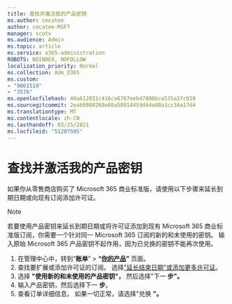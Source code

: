 ```yaml
---
title: 查找并激活我的产品密钥
ms.author: cmcatee
author: cmcatee-MSFT
manager: scotv
ms.audience: Admin
ms.topic: article
ms.service: o365-administration
ROBOTS: NOINDEX, NOFOLLOW
localization_priority: Normal
ms.collection: Adm_O365
ms.custom:
- "9001519"
- "3576"
ms.openlocfilehash: 49a612831c416ca6767eeb47800bca535a3fc010
ms.sourcegitcommit: 2eab0980268e08a58014459d44a08a1cc34a17d4
ms.translationtype: MT
ms.contentlocale: zh-CN
ms.lasthandoff: 03/25/2021
ms.locfileid: "51207595"
---
```

# <a name="find-and-activate-my-product-key"></a>查找并激活我的产品密钥

如果你从零售商店购买了 Microsoft 365 商业标准版，请使用以下步骤来延长到期日期或向现有订阅添加许可证。

> [!NOTE]
> 若要使用产品密钥来延长到期日期或将许可证添加到现有 Microsoft 365 商业标准版订阅，你需要一个针对同一 Microsoft 365 订阅的新的和未使用的密钥。 输入原始 Microsoft 365 产品密钥不起作用，因为已兑换的密钥不能再次使用。

1. 在管理中心中，转到“**账单**” > **“[你的产品](https://go.microsoft.com/fwlink/p/?linkid=842054)”** 页面。
2. 查找要扩展或添加许可证的订阅。 选择["延长结束日期"](https://go.microsoft.com/fwlink/p/?linkid=842054)[或添加更多许可证](https://go.microsoft.com/fwlink/p/?linkid=842054)。
3. 选择 **"使用新的和未使用的产品密钥"，** 然后选择"下一 **步"。**
4. 输入产品密钥，然后选择下一 **步**。
5. 查看订单详细信息。 如果一切正常，请选择"兑换 **"。**